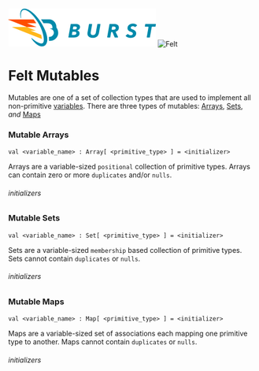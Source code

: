 ![Burst](../../../../../../../../../doc/burst_small.png "")
![Felt](../../../../../../../../doc/felt_small.png "")

# Felt Mutables
Mutables are one of a set of collection types that are used to implement all
non-primitive [variables](../visits/readme.md). There are three
types of mutables: [Arrays](#Mutable_Arrays), [Sets](#Mutable_Sets),
_and_ [Maps](#Mutable_Maps)

### Mutable Arrays
    val <variable_name> : Array[ <primitive_type> ] = <initializer>

Arrays are a variable-sized `positional` collection of primitive types.
Arrays can contain zero or more `duplicates` and/or `nulls`.

###### initializers

### Mutable Sets
    val <variable_name> : Set[ <primitive_type> ] = <initializer>
Sets are a variable-sized `membership` based collection of primitive types.
Sets cannot contain `duplicates` or `nulls`.

###### initializers


### Mutable Maps
    val <variable_name> : Map[ <primitive_type> ] = <initializer>
Maps are a variable-sized set of associations each mapping one primitive type
to another. Maps cannot contain `duplicates` or `nulls`.

###### initializers

